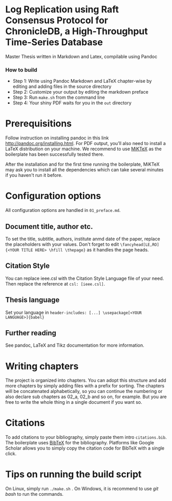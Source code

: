 # Log Replication using Raft Consensus Protocol for ChronicleDB, a High-Throughput Time-Series Database

Master Thesis written in Markdown and Latex, compilable using Pandoc

### How to build

- Step 1: Write using Pandoc Markdown and LaTeX chapter-wise by editing and adding files in the source directory
- Step 2: Customize your output by editing the markdown preface
- Step 3: Run `make.sh` from the command line
- Step 4: Your shiny PDF waits for you in the `out` directory

# Prerequisitions

Follow instruction on installing pandoc in this link http://pandoc.org/installing.html. For PDF output, you’ll also need to install a LaTeX distribution on your machine. We recommend to use [MiKTeX](https://miktex.org/download) as the boilerplate has been successfully tested there.

After the installation and for the first time running the boilerplate, MiKTeX may ask you to install all the dependencies which can take several minutes if you haven't run it before.

# Configuration options

All configuration options are handled in `01_preface.md`.

## Document title, author etc.

To set the title, subtitle, authors, institute anmd date of the paper, replace the placeholders with your values. Don't forget to edit `\fancyhead[LE,RO]{<YOUR TITLE HERE> \hfill \thepage}` as it handles the page heads.

## Citation Style

You can replace ieee.csl with the Citation Style Language file of your need. Then replace the reference at `csl: [ieee.csl]`.

## Thesis language

Set your language in `header-includes: [...] \usepackage[<YOUR LANGUAGE>]{babel}`

## Further reading

See pandoc, LaTeX and Tikz documentation for more information.

# Writing chapters

The project is organized into chapters. You can adopt this structure and add more chapters by simply adding files with a prefix for sorting. The chapters will be concatenated alphabetically, so you can continue the numbering or also declare sub chapters as 02_a, 02_b and so on, for example. But you are free to write the whole thing in a single document if you want so.

# Citations

To add citations to your bibliography, simply paste them intro `citations.bib`. The boilerplate uses [BibTeX](http://www.bibtex.org/Using/de/) for the bibliography. Platforms like Google Scholar allows you to simply copy the citation code for BibTeX with a single click.

# Tips on running the build script

On Linux, simply run `./make.sh` . On Windows, it is recommend to use *git bash* to run the commands.
